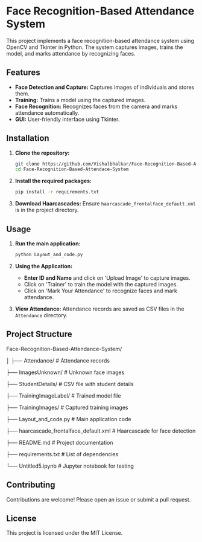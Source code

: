 # Face Recognition-Based Attendance System

This project implements a face recognition-based attendance system using OpenCV and Tkinter in Python. The system captures images, trains the model, and marks attendance by recognizing faces.

## Features

- **Face Detection and Capture:** Captures images of individuals and stores them.
- **Training:** Trains a model using the captured images.
- **Face Recognition:** Recognizes faces from the camera and marks attendance automatically.
- **GUI:** User-friendly interface using Tkinter.

## Installation

1. **Clone the repository:**
    ```sh
    git clone https://github.com/Vishalbhalkar/Face-Recognition-Based-Attendace-System.git
    cd Face-Recognition-Based-Attendace-System
    ```

2. **Install the required packages:**
    ```sh
    pip install -r requirements.txt
    ```

3. **Download Haarcascades:**
    Ensure `haarcascade_frontalface_default.xml` is in the project directory.

## Usage

1. **Run the main application:**
    ```sh
    python Layout_and_code.py
    ```

2. **Using the Application:**
    - **Enter ID and Name** and click on 'Upload Image' to capture images.
    - Click on 'Trainer' to train the model with the captured images.
    - Click on 'Mark Your Attendance' to recognize faces and mark attendance.

3. **View Attendance:**
    Attendance records are saved as CSV files in the `Attendance` directory.

## Project Structure

Face-Recognition-Based-Attendance-System/

│
├── Attendance/ # Attendance records

├── ImagesUnknown/ # Unknown face images

├── StudentDetails/ # CSV file with student details

├── TrainingImageLabel/ # Trained model file

├── TrainingImages/ # Captured training images

├── Layout_and_code.py # Main application code

├── haarcascade_frontalface_default.xml # Haarcascade for face detection

├── README.md # Project documentation

├── requirements.txt # List of dependencies

└── Untitled5.ipynb # Jupyter notebook for testing

## Contributing

Contributions are welcome! Please open an issue or submit a pull request.

## License

This project is licensed under the MIT License.
